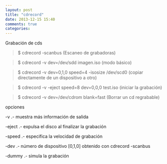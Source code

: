 ```yaml
---
layout: post
title: "cdrecord"
date: 2013-12-15 15:40
comments: true
categories: 
---
```

Grabación de cds

>$ cdrecord -scanbus (Escaneo de grabadoras)

>$ cdrecord -v dev=/dev/sdd imagen.iso (modo básico)

>$ cdrecord -v dev=0,1,0 speed=4 -isosize /dev/scd0 (copiar directamente de un dispositivo a otro)

>$ cdrecord -v -eject speed=8 dev=0,0,0 test.iso (iniciar la grabación)

>$ cdrecord -v dev=/dev/cdrom blank=fast (Borrar un cd regrabable)

opciones

-v .- muestra más información de salida

-eject .- expulsa el disco al finalizar la grabación

-speed .- especifica la velocidad de grabación

-dev .- número de dispositivo [0,1,0] obtenido con cdrecord -scanbus

-dummy .- simula la grabación

